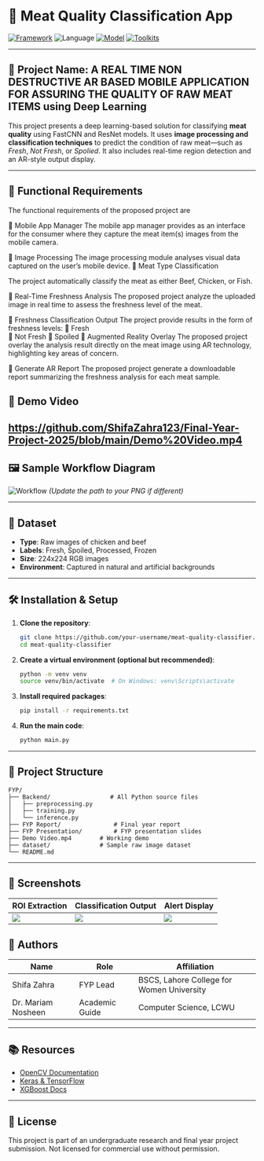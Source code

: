 # 🥩 Meat Quality Classification App

[![Framework](https://img.shields.io/badge/Framework-Custom%20CNN-blueviolet)]()
![Language](https://img.shields.io/badge/Language-Python-79FFB2)
[![Model](https://img.shields.io/badge/Model-FastCNN%20%7C%20ResNet-FF8C00)]()
[![Toolkits](https://img.shields.io/badge/Libraries-OpenCV%20%7C%20Keras%20%7C%20TensorFlow-lightgrey)]()

---

## 🧠 Project Name: **A REAL TIME NON DESTRUCTIVE AR BASED MOBILE APPLICATION FOR ASSURING THE QUALITY OF RAW MEAT ITEMS using Deep Learning**

This project presents a deep learning-based solution for classifying **meat quality** using FastCNN and ResNet models. It uses **image processing and classification techniques** to predict the condition of raw meat—such as *Fresh*, *Not Fresh*, or *Spolied*. It also includes real-time region detection and an AR-style output display.

---

## 🚀 Functional Requirements 
The functional requirements of the proposed project are

 Mobile App Manager 
The mobile app manager provides as an interface for the consumer where they capture the 
meat item(s) images from the mobile camera. 

 Image Processing 
The image processing module analyses visual data captured on the user’s mobile device. 
 Meat Type Classification 

The project automatically classify the meat as either Beef, Chicken, or Fish. 

 Real-Time Freshness Analysis 
The proposed project analyze the uploaded image in real time to assess the freshness level 
of the meat. 

 Freshness Classification Output 
The project provide results in the form of freshness levels: 
 Fresh  
 Not Fresh 
 Spoiled 
 Augmented Reality Overlay 
The proposed project overlay the analysis result directly on the meat image using AR 
technology, highlighting key areas of concern. 

 Generate AR Report 
The proposed project generate a downloadable report summarizing the freshness analysis 
for each meat sample. 

## 🎥 Demo Video

https://github.com/ShifaZahra123/Final-Year-Project-2025/blob/main/Demo%20Video.mp4
---

## 🖼 Sample Workflow Diagram

![Workflow](docs/meat_quality_workflow.png)
*(Update the path to your PNG if different)*

---

## 🧪 Dataset

* **Type**: Raw images of chicken and beef
* **Labels**: Fresh, Spoiled, Processed, Frozen
* **Size**: 224x224 RGB images
* **Environment**: Captured in natural and artificial backgrounds

---

## 🛠 Installation & Setup

1. **Clone the repository**:

   ```bash
   git clone https://github.com/your-username/meat-quality-classifier.git
   cd meat-quality-classifier
   ```

2. **Create a virtual environment (optional but recommended)**:

   ```bash
   python -m venv venv
   source venv/bin/activate  # On Windows: venv\Scripts\activate
   ```

3. **Install required packages**:

   ```bash
   pip install -r requirements.txt
   ```

4. **Run the main code**:

   ```bash
   python main.py
   ```

---

## 📁 Project Structure

```
FYP/
├── Backend/                 # All Python source files
│   ├── preprocessing.py
│   ├── training.py
│   └── inference.py
├── FYP Report/               # Final year report
├── FYP Presentation/         # FYP presentation slides
├── Demo Video.mp4        # Working demo
├── dataset/              # Sample raw image dataset
└── README.md
```

---

## 📸 Screenshots

| ROI Extraction            | Classification Output      | Alert Display              |
| ------------------------- | -------------------------- | -------------------------- |
| ![](docs/roi_example.png) | ![](docs/class_output.png) | ![](docs/alert_system.png) |



## 🤝 Authors

| Name               | Role                 | Affiliation                                 |
| ------------------ | -------------------- | ------------------------------------------- |
| Shifa Zahra        | FYP Lead             | BSCS, Lahore College for Women University  |
| Dr. Mariam Nosheen | Academic Guide       | Computer Science, LCWU                      |

---

## 📚 Resources

* [OpenCV Documentation](https://docs.opencv.org/)
* [Keras & TensorFlow](https://www.tensorflow.org/)
* [XGBoost Docs](https://xgboost.readthedocs.io/)

---

## 🧾 License

This project is part of an undergraduate research and final year project submission. Not licensed for commercial use without permission.
